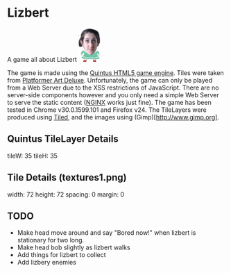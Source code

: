 Lizbert
=======
A game all about Lizbert ![The Lizbert](https://github.com/adamretter/lizbert/raw/master/images/liz-sprite-stand.png "The LizBert")

The game is made using the [Quintus HTML5 game engine](http://html5quintus.com/). Tiles were taken from [Platformer Art Deluxe](http://opengameart.org/content/platformer-art-deluxe). Unfortunately, the game can only be played from a Web Server due to the XSS restrictions of JavaScript. There are no server-side components however and you only need a simple Web Server to serve the static content ([NGINX](http://wiki.nginx.org/Main) works just fine). The game has been tested in Chrome v30.0.1599.101 and Firefox v24. The TileLayers were produced using [Tiled](http://www.mapeditor.org/), and the images using (Gimp)[http://www.gimp.org].


Quintus TileLayer Details
-------------------------
tileW: 35
tileH: 35

Tile Details (textures1.png)
----------------------------
width: 72
height: 72
spacing: 0
margin: 0

TODO
----
* Make head move around and say "Bored now!" when lizbert is stationary for two long.
* Make head bob slightly as lizbert walks
* Add things for lizbert to collect
* Add lizbery enemies